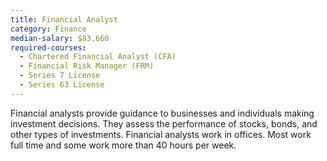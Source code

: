 ```yaml
---
title: Financial Analyst
category: Finance
median-salary: $83,660
required-courses:
  - Chartered Financial Analyst (CFA)
  - Financial Risk Manager (FRM)
  - Series 7 License
  - Series 63 License
---
```


Financial analysts provide guidance to businesses and individuals making investment decisions. They assess the performance of stocks, bonds, and other types of investments. Financial analysts work in offices. Most work full time and some work more than 40 hours per week.
